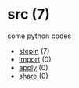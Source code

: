 # src (7)
some python codes

+ [stepin](stepin/README.md) (7)
+ [import](import/README.md) (0)
+ [apply](apply/README.md) (0)
+ [share](share/README.md) (0)
